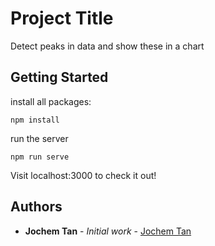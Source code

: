 # Project Title

Detect peaks in data and show these in a chart

## Getting Started
install all packages: 
```
npm install 
```

run the server
```
npm run serve
```

 Visit localhost:3000 to check it out!




## Authors

* **Jochem Tan** - *Initial work* - [Jochem Tan](https://github.com/JochemTan)

